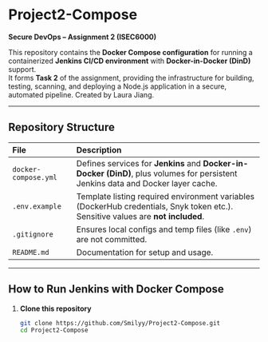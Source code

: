 # Project2-Compose
**Secure DevOps – Assignment 2 (ISEC6000)**

This repository contains the **Docker Compose configuration** for running a containerized **Jenkins CI/CD environment** with **Docker-in-Docker (DinD)** support.  
It forms **Task 2** of the assignment, providing the infrastructure for building, testing, scanning, and deploying a Node.js application in a secure, automated pipeline. 
Created by Laura Jiang.

---

## Repository Structure

| File | Description |
|:------|:-------------|
| `docker-compose.yml` | Defines services for **Jenkins** and **Docker-in-Docker (DinD)**, plus volumes for persistent Jenkins data and Docker layer cache. |
| `.env.example` | Template listing required environment variables (DockerHub credentials, Snyk token etc.). Sensitive values are **not included**. |
| `.gitignore` | Ensures local configs and temp files (like `.env`) are not committed. |
| `README.md` | Documentation for setup and usage. |

---

## How to Run Jenkins with Docker Compose

1. **Clone this repository**
   ```bash
   git clone https://github.com/Smilyy/Project2-Compose.git
   cd Project2-Compose
